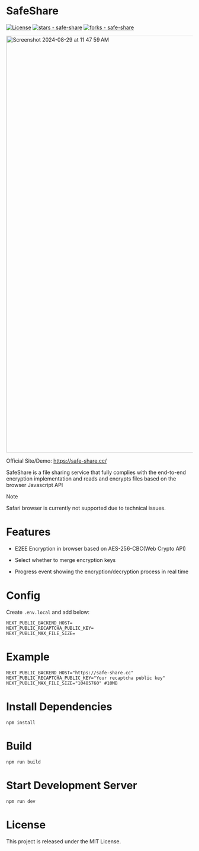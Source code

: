 # SafeShare

[![License](https://img.shields.io/badge/License-MIT-blue)](#license)
[![stars - safe-share](https://img.shields.io/github/stars/vientorepublic/safe-share?style=social)](https://github.com/vientorepublic/safe-share)
[![forks - safe-share](https://img.shields.io/github/forks/vientorepublic/safe-share?style=social)](https://github.com/vientorepublic/safe-share)

<img width="1121" alt="Screenshot 2024-08-29 at 11 47 59 AM" src="https://github.com/user-attachments/assets/93313262-d20e-4da8-b2d1-a9407a4807c4">

Official Site/Demo: https://safe-share.cc/

SafeShare is a file sharing service that fully complies with the end-to-end encryption
implementation and reads and encrypts files based on the browser Javascript API

> [!NOTE]  
> Safari browser is currently not supported due to technical issues.

# Features

- E2EE Encryption in browser based on AES-256-CBC(Web Crypto API)

- Select whether to merge encryption keys

- Progress event showing the encryption/decryption process in real time

# Config

Create `.env.local` and add below:

```
NEXT_PUBLIC_BACKEND_HOST=
NEXT_PUBLIC_RECAPTCHA_PUBLIC_KEY=
NEXT_PUBLIC_MAX_FILE_SIZE=
```

# Example

```
NEXT_PUBLIC_BACKEND_HOST="https://safe-share.cc"
NEXT_PUBLIC_RECAPTCHA_PUBLIC_KEY="Your recaptcha public key"
NEXT_PUBLIC_MAX_FILE_SIZE="10485760" #10MB
```

# Install Dependencies

```
npm install
```

# Build

```
npm run build
```

# Start Development Server

```
npm run dev
```

# License

This project is released under the MIT License.
